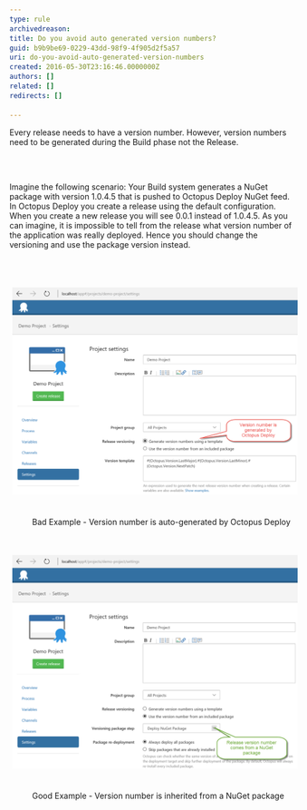 ```yaml
---
type: rule
archivedreason: 
title: Do you avoid auto generated version numbers?
guid: b9b9be69-0229-43dd-98f9-4f905d2f5a57
uri: do-you-avoid-auto-generated-version-numbers
created: 2016-05-30T23:16:46.0000000Z
authors: []
related: []
redirects: []

---
```



<p>Every
release needs to have a version number. However, version numbers need to be
generated during the Build phase not the Release.</p>
<br><excerpt class='endintro'></excerpt><br>
<p>​Imagine
the following scenario: Your Build system generates a NuGet package with
version 1.0.4.5 that is pushed to Octopus Deploy NuGet feed. In Octopus Deploy
you create a release using the default configuration. When you create a new
release you will see 0.0.1 instead of 1.0.4.5. As you can imagine, it is
impossible to tell from the release what version number of the application was
really deployed. Hence you should change the versioning and use the package
version instead.</p><p><br></p><p>​<img src="2016-05-31_9-13-04.png" alt="" style="margin:5px;width:808px;" />​<br></p><dd class="ssw15-rteElement-FigureBad">Bad
Example - Version number is auto-generated by Octopus Deploy<br></dd><p class="ssw15-rteElement-P">​​​<br></p><p><img src="2016-05-31_9-11-29.png" alt="" style="margin:5px;width:808px;" />​</p><dd class="ssw15-rteElement-FigureGood">Good
Example - Version number is inherited from a NuGet package​<br></dd>


